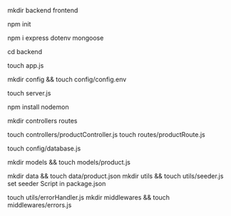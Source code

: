 <!-- From the Project Folder -->
mkdir backend frontend

npm init

npm i express dotenv mongoose

cd backend

<!-- Basic express config -->
touch app.js

<!-- for ENVIRONMENT VARIABLES -->
mkdir config && touch config/config.env

<!-- Entrypoint...imports basic config from app.js and sets up the connection to outside world -->
touch server.js

<!-- for server auto restart and sets the scripts key in package.json to required values -->
npm install nodemon

<!-- for routes and controller functions -->
mkdir controllers routes

<!-- import productController.js into productRoute.js...then import productRoute into app.js-->
touch controllers/productController.js
touch routes/productRoute.js

<!-- *************** -->
<!-- configure postman to manage environment Clip 3.4 -->
<!-- *************** -->

<!-- Database setup and imports into server.js  -->
touch config/database.js

<!--  -->
<!-- ***************************************************** -->
<!-- ********************* MODULE 4 ***********************-->
<!-- ***************************************************** -->

<!-- for data model schema -->
mkdir models && touch models/product.js

<!-- imports ../models/product.js into productController.js for data-model manipulation -->
<!-- imports productController.js into productRoute.js for route setup -->

<!-- for seed data -->
mkdir data && touch data/product.json
mkdir utils && touch utils/seeder.js
set seeder Script in package.json

<!-- ***************************************************** -->
<!-- ********************* MODULE 5 ***********************-->
<!-- ***************************************************** -->

<!-- class template for Error Handling -->
touch utils/errorHandler.js
mkdir middlewares && touch middlewares/errors.js

